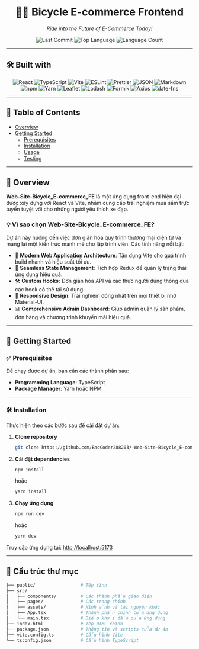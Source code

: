 <h1 align="center">🚴‍♂️ Bicycle E-commerce Frontend</h1>

<p align="center"><em>Ride into the Future of E-Commerce Today!</em></p>

<p align="center">
  <img src="https://img.shields.io/github/last-commit/BaoCoder288203/-Web-Site-Bicycle_E-commerce_FE?style=flat-square" alt="Last Commit">
  <img src="https://img.shields.io/github/languages/top/BaoCoder288203/-Web-Site-Bicycle_E-commerce_FE?style=flat-square" alt="Top Language">
  <img src="https://img.shields.io/github/languages/count/BaoCoder288203/-Web-Site-Bicycle_E-commerce_FE?style=flat-square" alt="Language Count">
</p>

---

## 🛠️ Built with

<p align="center">
  <img src="https://img.shields.io/badge/React-20232A?style=for-the-badge&logo=react&logoColor=61DAFB" alt="React">
  <img src="https://img.shields.io/badge/TypeScript-3178C6?style=for-the-badge&logo=typescript&logoColor=white" alt="TypeScript">
  <img src="https://img.shields.io/badge/Vite-646CFF?style=for-the-badge&logo=vite&logoColor=white" alt="Vite">
  <img src="https://img.shields.io/badge/ESLint-4B32C3?style=for-the-badge&logo=eslint&logoColor=white" alt="ESLint">
  <img src="https://img.shields.io/badge/Prettier-F7B93E?style=for-the-badge&logo=prettier&logoColor=black" alt="Prettier">
  <img src="https://img.shields.io/badge/JSON-000000?style=for-the-badge&logo=json&logoColor=white" alt="JSON">
  <img src="https://img.shields.io/badge/Markdown-000000?style=for-the-badge&logo=markdown&logoColor=white" alt="Markdown">
  <img src="https://img.shields.io/badge/npm-CB3837?style=for-the-badge&logo=npm&logoColor=white" alt="npm">
  <img src="https://img.shields.io/badge/Yarn-2C8EBB?style=for-the-badge&logo=yarn&logoColor=white" alt="Yarn">
  <img src="https://img.shields.io/badge/Leaflet-199900?style=for-the-badge&logo=leaflet&logoColor=white" alt="Leaflet">
  <img src="https://img.shields.io/badge/Lodash-3492FF?style=for-the-badge&logo=lodash&logoColor=white" alt="Lodash">
  <img src="https://img.shields.io/badge/Formik-3B3B3B?style=for-the-badge&logo=formik&logoColor=white" alt="Formik">
  <img src="https://img.shields.io/badge/Axios-5A29E4?style=for-the-badge&logo=axios&logoColor=white" alt="Axios">
  <img src="https://img.shields.io/badge/date--fns-FF4D4D?style=for-the-badge&logoColor=white" alt="date-fns">
</p>

---

## 📑 Table of Contents

- [Overview](#overview)
- [Getting Started](#getting-started)  
  - [Prerequisites](#prerequisites)  
  - [Installation](#installation)  
  - [Usage](#usage)  
  - [Testing](#testing)

---

## 📖 Overview

**Web-Site-Bicycle_E-commerce_FE** là một ứng dụng front-end hiện đại được xây dựng với React và Vite, nhằm cung cấp trải nghiệm mua sắm trực tuyến tuyệt vời cho những người yêu thích xe đạp.

### 💡 Vì sao chọn Web-Site-Bicycle_E-commerce_FE?

Dự án này hướng đến việc đơn giản hóa quy trình thương mại điện tử và mang lại một kiến trúc mạnh mẽ cho lập trình viên. Các tính năng nổi bật:

- 🚀 **Modern Web Application Architecture**: Tận dụng Vite cho quá trình build nhanh và hiệu suất tối ưu.
- 🧠 **Seamless State Management**: Tích hợp Redux để quản lý trạng thái ứng dụng hiệu quả.
- 🛠️ **Custom Hooks**: Đơn giản hóa API và xác thực người dùng thông qua các hook có thể tái sử dụng.
- 📱 **Responsive Design**: Trải nghiệm đồng nhất trên mọi thiết bị nhờ Material-UI.
- 📊 **Comprehensive Admin Dashboard**: Giúp admin quản lý sản phẩm, đơn hàng và chương trình khuyến mãi hiệu quả.

---

## 🚀 Getting Started

### ✅ Prerequisites

Để chạy được dự án, bạn cần các thành phần sau:

- **Programming Language**: TypeScript  
- **Package Manager**: Yarn hoặc NPM

---

### 🛠️ Installation

Thực hiện theo các bước sau để cài đặt dự án:

1. **Clone repository**  
   ```bash
   git clone https://github.com/BaoCoder288203/-Web-Site-Bicycle_E-commerce_FE

2. **Cài đặt dependencies**
   ```bash
   npm install
   ```
   hoặc
   
   ```bash
   yarn install
   ```
3. **Chạy ứng dụng**
   ```bash
   npm run dev
   ```
   hoặc
   ```bash
   yarn dev
   ```

Truy cập ứng dụng tại: [http://localhost:5173](http://localhost:5173)

---

## 📁 Cấu trúc thư mục

```bash
├── public/                 # Tệp tĩnh
├── src/
│   ├── components/         # Các thành phần giao diện
│   ├── pages/              # Các trang chính
│   ├── assets/             # Hình ảnh và tài nguyên khác
│   ├── App.tsx             # Thành phần chính của ứng dụng
│   └── main.tsx            # Điểm khởi đầu của ứng dụng
├── index.html              # Tệp HTML chính
├── package.json            # Thông tin và scripts của dự án
├── vite.config.ts          # Cấu hình Vite
└── tsconfig.json           # Cấu hình TypeScript
```

